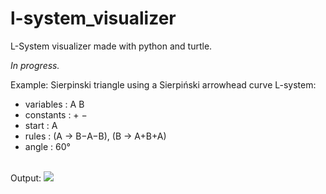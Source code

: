 # l-system_visualizer
L-System visualizer made with python and turtle.

<i>In progress.</i>

Example: Sierpinski triangle using a Sierpiński arrowhead curve L-system:
   - variables : A B
   - constants : + −
   - start  : A
   - rules  : (A → B−A−B), (B → A+B+A)
   - angle  : 60°
</br>    
Output:
<img src="https://user-images.githubusercontent.com/66220187/219710032-ff1c0ddc-af39-45ba-986f-2150d339da10.png"></img>

